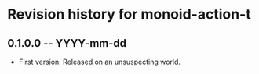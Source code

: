 # Revision history for monoid-action-t

## 0.1.0.0 -- YYYY-mm-dd

* First version. Released on an unsuspecting world.
